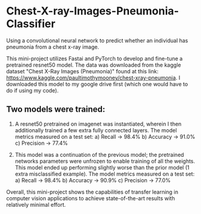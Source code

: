 # Chest-X-ray-Images-Pneumonia-Classifier
Using a convolutional neural network to predict whether an individual has pneumonia from a chest x-ray image.

This mini-project utilizes Fastai and PyTorch to develop and fine-tune a pretrained resnet50 model. The data was downloaded from 
the kaggle dataset "Chest X-Ray Images (Pneumonia)" found at this link: https://www.kaggle.com/paultimothymooney/chest-xray-pneumonia. 
I downloaded this model to my google drive first (which one would have to do if using my code). 

## Two models were trained:
1) A resnet50 pretrained on imagenet was instantiated, wherein I then additionally trained a few extra fully connected layers.
  The model metrics measured on a test set:
    a) Recall -> 98.4%
    b) Accuracy -> 91.0%
    c) Precision -> 77.4%
    
 2) This model was a continuation of the previous model; the pretrained networks parameters were unfrozen to enable training of all
    the weights. This model ended up performing slightly worse than the prior model (1 extra misclassified example).
   The model metrics measured on a test set:
    a) Recall -> 98.4%
    b) Accuracy -> 90.9%
    c) Precision -> 77.0%
   
 Overall, this mini-project shows the capabilities of transfer learning in computer vision applications to achieve state-of-the-art results
 with relatively minimal effort.
